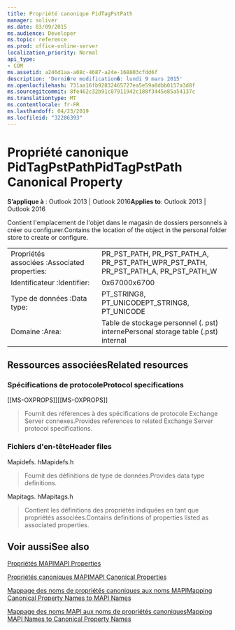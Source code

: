 ```yaml
---
title: Propriété canonique PidTagPstPath
manager: soliver
ms.date: 03/09/2015
ms.audience: Developer
ms.topic: reference
ms.prod: office-online-server
localization_priority: Normal
api_type:
- COM
ms.assetid: a246d1aa-a08c-4687-a24e-168803cfdd6f
description: 'Derni�re modification�: lundi 9 mars 2015'
ms.openlocfilehash: 731aa16fb92832465727ea5e59a0dbb0157a3d8f
ms.sourcegitcommit: 8fe462c32b91c87911942c188f3445e85a54137c
ms.translationtype: MT
ms.contentlocale: fr-FR
ms.lasthandoff: 04/23/2019
ms.locfileid: "32286393"
---
```

# <a name="pidtagpstpath-canonical-property"></a><span data-ttu-id="181ec-103">Propriété canonique PidTagPstPath</span><span class="sxs-lookup"><span data-stu-id="181ec-103">PidTagPstPath Canonical Property</span></span>

  
  
<span data-ttu-id="181ec-104">**S’applique à** : Outlook 2013 | Outlook 2016</span><span class="sxs-lookup"><span data-stu-id="181ec-104">**Applies to**: Outlook 2013 | Outlook 2016</span></span> 
  
<span data-ttu-id="181ec-105">Contient l'emplacement de l'objet dans le magasin de dossiers personnels à créer ou configurer.</span><span class="sxs-lookup"><span data-stu-id="181ec-105">Contains the location of the object in the personal folder store to create or configure.</span></span>
  
|||
|:-----|:-----|
|<span data-ttu-id="181ec-106">Propriétés associées :</span><span class="sxs-lookup"><span data-stu-id="181ec-106">Associated properties:</span></span>  <br/> |<span data-ttu-id="181ec-107">PR_PST_PATH, PR_PST_PATH_A, PR_PST_PATH_W</span><span class="sxs-lookup"><span data-stu-id="181ec-107">PR_PST_PATH, PR_PST_PATH_A, PR_PST_PATH_W</span></span>  <br/> |
|<span data-ttu-id="181ec-108">Identificateur :</span><span class="sxs-lookup"><span data-stu-id="181ec-108">Identifier:</span></span>  <br/> |<span data-ttu-id="181ec-109">0x6700</span><span class="sxs-lookup"><span data-stu-id="181ec-109">0x6700</span></span>  <br/> |
|<span data-ttu-id="181ec-110">Type de données :</span><span class="sxs-lookup"><span data-stu-id="181ec-110">Data type:</span></span>  <br/> |<span data-ttu-id="181ec-111">PT_STRING8, PT_UNICODE</span><span class="sxs-lookup"><span data-stu-id="181ec-111">PT_STRING8, PT_UNICODE</span></span>  <br/> |
|<span data-ttu-id="181ec-112">Domaine :</span><span class="sxs-lookup"><span data-stu-id="181ec-112">Area:</span></span>  <br/> |<span data-ttu-id="181ec-113">Table de stockage personnel (. pst) interne</span><span class="sxs-lookup"><span data-stu-id="181ec-113">Personal storage table (.pst) internal</span></span>  <br/> |
   
## <a name="related-resources"></a><span data-ttu-id="181ec-114">Ressources associées</span><span class="sxs-lookup"><span data-stu-id="181ec-114">Related resources</span></span>

### <a name="protocol-specifications"></a><span data-ttu-id="181ec-115">Spécifications de protocole</span><span class="sxs-lookup"><span data-stu-id="181ec-115">Protocol specifications</span></span>

<span data-ttu-id="181ec-116">[[MS-OXPROPS]]</span><span class="sxs-lookup"><span data-stu-id="181ec-116">[[MS-OXPROPS]]</span></span> 
  
> <span data-ttu-id="181ec-117">Fournit des références à des spécifications de protocole Exchange Server connexes.</span><span class="sxs-lookup"><span data-stu-id="181ec-117">Provides references to related Exchange Server protocol specifications.</span></span>
    
### <a name="header-files"></a><span data-ttu-id="181ec-118">Fichiers d'en-tête</span><span class="sxs-lookup"><span data-stu-id="181ec-118">Header files</span></span>

<span data-ttu-id="181ec-119">Mapidefs. h</span><span class="sxs-lookup"><span data-stu-id="181ec-119">Mapidefs.h</span></span>
  
> <span data-ttu-id="181ec-120">Fournit des définitions de type de données.</span><span class="sxs-lookup"><span data-stu-id="181ec-120">Provides data type definitions.</span></span>
    
<span data-ttu-id="181ec-121">Mapitags. h</span><span class="sxs-lookup"><span data-stu-id="181ec-121">Mapitags.h</span></span>
  
> <span data-ttu-id="181ec-122">Contient les définitions des propriétés indiquées en tant que propriétés associées.</span><span class="sxs-lookup"><span data-stu-id="181ec-122">Contains definitions of properties listed as associated properties.</span></span>
    
## <a name="see-also"></a><span data-ttu-id="181ec-123">Voir aussi</span><span class="sxs-lookup"><span data-stu-id="181ec-123">See also</span></span>



[<span data-ttu-id="181ec-124">Propriétés MAPI</span><span class="sxs-lookup"><span data-stu-id="181ec-124">MAPI Properties</span></span>](mapi-properties.md)
  
[<span data-ttu-id="181ec-125">Propriétés canoniques MAPI</span><span class="sxs-lookup"><span data-stu-id="181ec-125">MAPI Canonical Properties</span></span>](mapi-canonical-properties.md)
  
[<span data-ttu-id="181ec-126">Mappage des noms de propriétés canoniques aux noms MAPI</span><span class="sxs-lookup"><span data-stu-id="181ec-126">Mapping Canonical Property Names to MAPI Names</span></span>](mapping-canonical-property-names-to-mapi-names.md)
  
[<span data-ttu-id="181ec-127">Mappage des noms MAPI aux noms de propriétés canoniques</span><span class="sxs-lookup"><span data-stu-id="181ec-127">Mapping MAPI Names to Canonical Property Names</span></span>](mapping-mapi-names-to-canonical-property-names.md)

